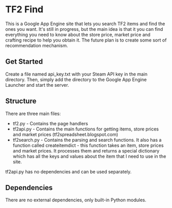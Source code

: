 TF2 Find
========

This is a Google App Engine site that lets you search TF2 items and find the ones you want. It's still in progress, but the main idea is that it you can find everything you need to know about the store price, market price and crafting recipe to help you obtain it. The future plan is to create some sort of recommendation mechanism.

Get Started
-----------

Create a file named api_key.txt with your Steam API key in the main directory. Then, simply add the directory to the Google App Engine Launcher and start the server.

Structure
---------

There are three main files:

 * tf2.py - Contains the page handlers
 * tf2api.py - Contains the main functions for getting items, store prices and market prices (tf2spreadsheet.blogspot.com)
 * tf2search.py - Contains the parsing and search functions. It also has a function called createitemdict - this function takes an item, store prices and market prices. It processes them and returns a special dictionary which has all the keys and values about the item that I need to use in the site.

tf2api.py has no dependencies and can be used separately.

Dependencies
------------
There are no external dependencies, only built-in Python modules.
